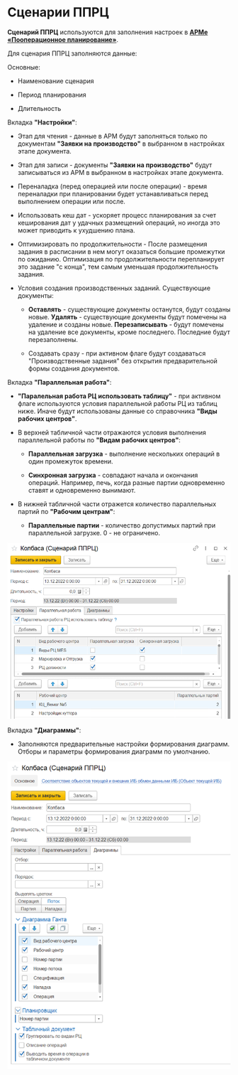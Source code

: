 # Сценарии ППРЦ

**Сценарий ППРЦ** используются для заполнения настроек в [**АРМе «Пооперационное планирование»**](OperationalPlanning.md).

Для сценария ППРЦ заполняются данные:

Основные:

- Наименование сценария

- Период планирования

- Длительность

Вкладка **"Настройки"**:

- Этап для чтения - данные в АРМ будут заполняться только по документам **"Заявки на производство"** в выбранном в настройках этапе документа.

- Этап для записи - документы **"Заявки на производство"** будут записываться из АРМ в выбранном в настройках этапе документа.

- Переналадка (перед операцией или после операции) - время переналадки при планировании будет устанавливаться перед выполнением операции или после.

- Использовать кеш дат - ускоряет процесс планирования за счет кеширования дат у удачных размещений операций, но иногда это может приводить к ухудшению плана.

- Оптимизировать по продолжительности - После размещения задания в расписании в нем могут оказаться большие промежутки по ожиданию. Оптимизация по продолжительности перепланирует это задание "с конца", тем самым уменьшая продолжительность задания.

- Условия создания производственных заданий. 
  Существующие документы: 

    - **Оставлять** - существующие документы останутся, будут созданы новые. **Удалять** - существующие документы будут помечены на удаление и созданы новые. **Перезаписывать** - будут помечены на удаление все документы, кроме последнего. Последние будут перезаполнены.

    - Создавать сразу - при активном флаге будут создаваться "Производственные задания" без открытия предварительной формы создания документов.

Вкладка **"Параллельная работа"**:

- **"Паралельная работа РЦ использовать таблицу"** - при активном флаге используются условия параллельной работы РЦ из таблиц ниже. Иначе будут использованы данные со справочника **"Виды рабочих центров"**.

- В верхней табличной части отражаются условия выполнения параллельной работы по **"Видам рабочих центров"**: 

    - **Параллельная загрузка** - выполнение нескольких операций в один промежуток времени.

    - **Синхронная загрузка** - совпадают начала и окончания операций. Например, печь, когда разные партии одновременно ставят и одновременно вынимают.

- В нижней табличной части отражется количество параллельных партий по **"Рабочим центрам"**:

    - **Параллельные партии** - количество допустимых партий при параллельной загрузке. 0 - не ограничено.

![2](ScenarioOperationalPlanning.assets/2.png)  

Вкладка **"Диаграммы"**: 

- Заполняются предварительные настройки формирования диаграмм. Отборы и параметры формирования диаграмм по умолчанию.

![3](ScenarioOperationalPlanning.assets/3.png)